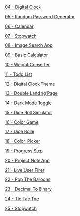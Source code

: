 <a href = "https://github.com/Brelisa/JavaScript-Projects/tree/main/JavaScript%20Projects/04%20-%20Digital%20Clock"> 04 - Digital Clock </a>

<a href = "https://github.com/Brelisa/JavaScript-Projects/tree/main/JavaScript%20Projects/05%20-%20Random%20Password%20Generator"> 05 - Random Password Generator </a>

<a href = "https://github.com/Brelisa/JavaScript-Projects/tree/main/JavaScript%20Projects/06%20-%20Calendar"> 06 - Calendar </a>

<a href = "https://github.com/Brelisa/JavaScript-Projects/tree/main/JavaScript%20Projects/07%20-%20Stopwatch"> 07 - Stopwatch </a>

<a href = "https://github.com/Brelisa/JavaScript-Projects/tree/main/JavaScript%20Projects/08%20-%20Image%20Search%20App"> 08 - Image Search App </a>

<a href = "https://github.com/Brelisa/JavaScript-Projects/tree/main/JavaScript%20Projects/09%20-%20Basic%20Calculator"> 09 - Basic Calculator </a>

<a href = "https://github.com/Brelisa/JavaScript-Projects/tree/main/JavaScript%20Projects/10%20-%20Weight%20Converter"> 10 - Weight Converter </a>

<a href = "https://github.com/Brelisa/JavaScript-Projects/tree/main/JavaScript%20Projects/11%20-%20Todo%20List"> 11 - Todo List </a>

<a href = "https://github.com/Brelisa/JavaScript-Projects/tree/main/JavaScript%20Projects/12%20-%20Digital%20Clock%20Theme"> 12 - Digital Clock Theme </a>

<a href = "https://github.com/Brelisa/JavaScript-Projects/tree/main/JavaScript%20Projects/13%20-%20Double%20Landing%20Page"> 13 - Double Landing Page </a>

<a href = "https://github.com/Brelisa/JavaScript-Projects/tree/main/JavaScript%20Projects/14%20-%20Dark%20Mode%20Toggle"> 14 - Dark Mode Toggle </a>

<a href = "https://github.com/Brelisa/JavaScript-Projects/tree/main/JavaScript%20Projects/15%20-%20Dice%20Roll%20Simulator"> 15 - Dice Roll Simulator </a>

<a href = "https://github.com/Brelisa/JavaScript-Projects/tree/main/JavaScript%20Projects/16%20-%20Color%20Game"> 16 - Color Game </a>

<a href = "https://github.com/Brelisa/JavaScript-Projects/tree/main/JavaScript%20Projects/17%20-%20Dice%20Rolle"> 17 - Dice Rolle </a>

<a href = "https://github.com/Brelisa/JavaScript-Projects/tree/main/JavaScript%20Projects/18%20-%20Color%20Picker"> 18 - Color_Picker </a>

<a href = "https://github.com/Brelisa/JavaScript-Projects/tree/main/JavaScript%20Projects/19%20-%20Progress%20Step"> 19 - Progress Step </a>

<a href = "https://github.com/Brelisa/JavaScript-Projects/tree/main/JavaScript%20Projects/20%20-%20Project%20Note%20App"> 20 - Project Note App </a>

<a href = "https://github.com/Brelisa/JavaScript-Projects/tree/main/JavaScript%20Projects/21%20-%20Live%20User%20Filter"> 21 - Live User Filter </a>

<a href = "https://github.com/Brelisa/JavaScript-Projects/tree/main/JavaScript%20Projects/22%20-%20Pop%20The%20Balloons"> 22 - Pop The Balloons </a>

<a href = "https://github.com/Brelisa/JavaScript-Projects/tree/main/JavaScript%20Projects/23%20-%20Decimal%20To%20Binary"> 23 - Decimal To Binary </a>

<a href = "https://github.com/Brelisa/JavaScript-Projects/tree/main/JavaScript%20Projects/24%20-%20Tic%20Tac%20Toe"> 24 - Tic Tac Toe </a>

<a href = "https://github.com/Brelisa/JavaScript-Projects/tree/main/JavaScript%20Projects/25%20-%20Stopwatch"> 25 - Stopwatch </a>

